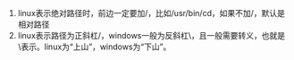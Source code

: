 1. linux表示绝对路径时，前边一定要加/，比如/usr/bin/cd，如果不加/，默认是相对路径
2. linux表示路径为正斜杠/，windows一般为反斜杠\，且一般需要转义，也就是\\表示。linux为“上山”，windows为“下山”。